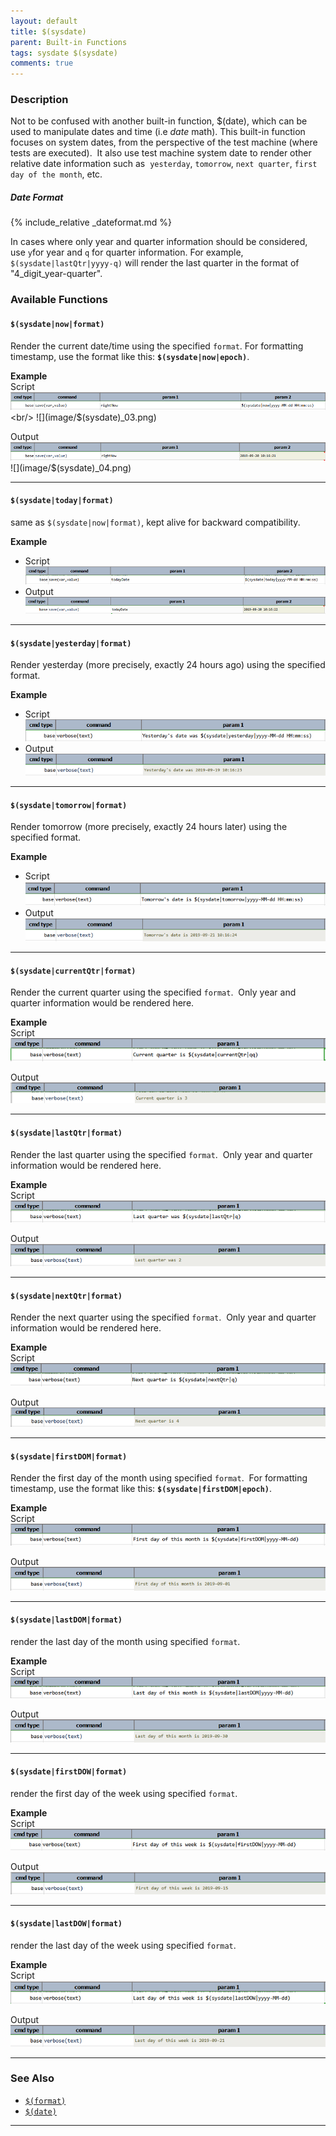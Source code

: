 ```yaml
---
layout: default
title: $(sysdate)
parent: Built-in Functions
tags: sysdate $(sysdate)
comments: true
---
```



### Description
Not to be confused with another built-in function, $(date), which can be used to manipulate dates and time 
(i.e _date_ math).  This built-in function focuses on system dates, from the perspective of the test machine 
(where tests are executed).  It also use test machine system date to render other relative date information such as 
`yesterday`, `tomorrow`, `next quarter`, `first day of the month`, etc.  

##### Date Format
{% include_relative _dateformat.md %}

In cases where only year and quarter information should be considered, use `y`for year and `q` for quarter information. 
For example, `$(sysdate|lastQtr|yyyy-q)` will render the last quarter in the format of "4_digit_year-quarter".


### Available Functions

#### `$(sysdate|now|format)`
Render the current date/time using the specified `format`. For formatting timestamp, use the format like 
this: **`$(sysdate|now|epoch)`**.

**Example**<br/>
Script<br/>
![](image/$(sysdate)_01.png)<br/>
![](image/$(sysdate)_03.png)

Output<br/>
![](image/$(sysdate)_02.png)
![](image/$(sysdate)_04.png)  
  
-----

#### `$(sysdate|today|format)`
same as `$(sysdate|now|format)`, kept alive for backward compatibility.

**Example**<br/>
- Script<br/>
![](image/$(sysdate)_05.png)
- Output<br/>
![](image/$(sysdate)_06.png)

-----

#### `$(sysdate|yesterday|format)`
Render yesterday (more precisely, exactly 24 hours ago) using the specified 
format.

**Example**
- Script<br/>
![](image/$(sysdate)_07.png)
- Output<br/>
![](image/$(sysdate)_08.png)

-----

#### `$(sysdate|tomorrow|format)`
Render tomorrow (more precisely, exactly 24 hours later) using the specified format.  

**Example**
- Script<br/>
![](image/$(sysdate)_09.png)
- Output<br/>
![](image/$(sysdate)_10.png)

-----

#### `$(sysdate|currentQtr|format)`
Render the current quarter using the specified `format`.  Only year and quarter information would be rendered here.

**Example**<br/>
Script<br/>
![](image/$(sysdate)_11.png)

Output<br/>
![](image/$(sysdate)_12.png)

-----

#### `$(sysdate|lastQtr|format)`
Render the last quarter using the specified `format`.  Only year and quarter information would be rendered here.

**Example**<br/>
Script<br/>
![](image/$(sysdate)_13.png)

Output<br/>
![](image/$(sysdate)_14.png)

-----

#### `$(sysdate|nextQtr|format)`
Render the next quarter using the specified `format`.  Only year and quarter information would be rendered here.

**Example**<br/>
Script<br/>
![](image/$(sysdate)_15.png)

Output<br/>
![](image/$(sysdate)_16.png)

-----

#### `$(sysdate|firstDOM|format)`
Render the first day of the month using specified `format`.  For formatting timestamp, use the format like 
this: **`$(sysdate|firstDOM|epoch)`**.

**Example**<br/>
Script<br/>
![](image/$(sysdate)_17.png)

Output<br/>
![](image/$(sysdate)_18.png)

-----

#### `$(sysdate|lastDOM|format)`
render the last day of the month using specified `format`.

**Example**<br/>
Script<br/>
![](image/$(sysdate)_19.png)

Output<br/>
![](image/$(sysdate)_20.png)

-----

#### `$(sysdate|firstDOW|format)`
render the first day of the week using specified `format`.

**Example**<br/>
Script<br/>
![](image/$(sysdate)_21.png)

Output<br/>
![](image/$(sysdate)_22.png)

-----

#### `$(sysdate|lastDOW|format)`
render the last day of the week using specified `format`.

**Example**<br/>
Script<br/>
![](image/$(sysdate)_23.png)

Output<br/>
![](image/$(sysdate)_24.png)

-----

### See Also
- [`$(format)`]($(format)) 
- [`$(date)`]($(date))

-----

<script>jQuery(document).ready(function () { newOperationSelect(); });</script>
